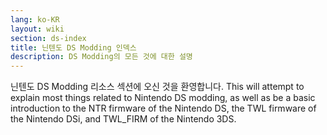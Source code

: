 ```yaml
---
lang: ko-KR
layout: wiki
section: ds-index
title: 닌텐도 DS Modding 인덱스
description: DS Modding의 모든 것에 대한 설명
---
```


닌텐도 DS Modding 리소스 섹션에 오신 것을 환영합니다. This will attempt to explain most things related to Nintendo DS modding, as well as be a basic introduction to the NTR firmware of the Nintendo DS, the TWL firmware of the Nintendo DSi, and TWL_FIRM of the Nintendo 3DS.
